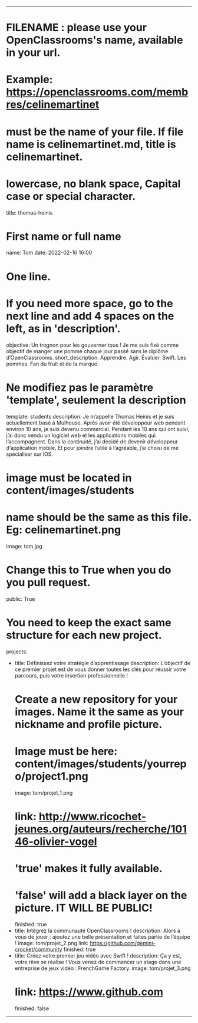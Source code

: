 ---

# FILENAME : please use your OpenClassrooms's name, available in your url.
# Example: https://openclassrooms.com/membres/celinemartinet
# must be the name of your file. If file name is celinemartinet.md, title is celinemartinet.
# lowercase, no blank space, Capital case or special character.
title: thomas-heinis

# First name or full name
name: Tom
date: 2022-02-16 16:00

# One line.
# If you need more space, go to the next line and add 4 spaces on the left, as in 'description'.
objective: Un trognon pour les gouverner tous ! Je me suis fixé comme objectif de manger une pomme chaque jour passé sans le diplôme d’OpenClassrooms.
short_description: Apprendre. Agir. Évaluer. Swift. Les pommes. Fan du fruit et de la marque.

# Ne modifiez pas le paramètre 'template', seulement la description
template: students
description:
    Je m’appelle Thomas Heinis et je suis actuellement basé à Mulhouse. Après avoir
    été développeur web pendant environ 10 ans, je suis devenu commercial. Pendant
    les 10 ans qui ont suivi, j’ai donc vendu un logiciel web et les applications 
	mobiles qui l’accompagnent. Dans la continuité, j’ai décidé de devenir 
	développeur d’application mobile. Et pour joindre l’utile à l’agréable, j’ai 
	choisi de me spécialiser sur iOS.
	
# image must be located in content/images/students
# name should be the same as this file. Eg: celinemartinet.png
image: tom.jpg

# Change this to True when you do you pull request.
public: True

# You need to keep the exact same structure for each new project.
projects:
  - title: Définissez votre stratégie d’apprentissage
    description: L’objectif de ce premier projet est de vous donner toutes les clés pour réussir votre parcours, puis votre insertion professionnelle !
    # Create a new repository for your images. Name it the same as your nickname and profile picture.
    # Image must be here: content/images/students/yourrepo/project1.png
    image: tom/projet_1.png
    # link: http://www.ricochet-jeunes.org/auteurs/recherche/10146-olivier-vogel
    # 'true' makes it fully available.
    # 'false' will add a black layer on the picture. IT WILL BE PUBLIC!
    finished: true
  - title: Intégrez la communauté OpenClassrooms !
    description: Alors à vous de jouer : ajoutez une belle présentation et faites partie de l’équipe !
    image: tom/projet_2.png
    link: https://github.com/gemini-crocket/community
    finished: true
  - title: Créez votre premier jeu vidéo avec Swift !
    description: Ça y est, votre rêve se réalise ! Vous venez de commencer un stage dans une entreprise de jeux vidéo : FrenchGame Factory.
    image: tom/projet_3.png
    # link: https://www.github.com
    finished: false
---